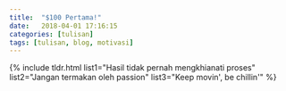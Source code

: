 ```yaml
---
title:  "$100 Pertama!"
date:   2018-04-01 17:16:15
categories: [tulisan]
tags: [tulisan, blog, motivasi]
---
```


{% include tldr.html list1="Hasil tidak pernah mengkhianati proses" list2="Jangan termakan oleh passion" list3="Keep movin', be chillin'" %}